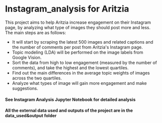 # Instagram_analysis for Aritzia

This project aims to help Aritzia increase engagement on their Instagram page, by analyzing what type of images they should post more and less. The main steps are as follows:

- It will start by scraping the latest 500 images and related captions and the number of comments per post from Aritzia's Instagram page. 
- Topic modeling (LDA) will be performed on the image labels from Google Vision.
- Sort the data from high to low engagement (measured by the number of comments), and take the highest and the lowest quartiles.
- Find out the main differences in the average topic weights of images across the two quartiles.
- Analyze what types of image will gain more engagement and make suggestions. 


#### See Instagram Analysis Jupyter Notebook for detailed analysis
#### All the external data used and outputs of the project are in the data_used&output folder

